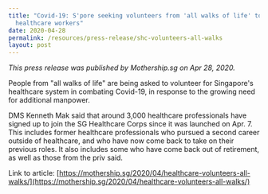 ```yaml
---
title: "Covid-19: S'pore seeking volunteers from 'all walks of life' to support
  healthcare workers"
date: 2020-04-28
permalink: /resources/press-release/shc-volunteers-all-walks
layout: post
---
```

*This press release was published by Mothership.sg on Apr 28, 2020.*

People from "all walks of life" are being asked to volunteer for Singapore's healthcare system in combating Covid-19, in response to the growing need for additional manpower.

DMS Kenneth Mak said that around 3,000 healthcare professionals have signed up to join the SG Healthcare Corps since it was launched on Apr. 7. This includes former healthcare professionals who pursued a second career outside of healthcare, and who have now come back to take on their previous roles. It also includes some who have come back out of retirement, as well as those from the priv said.

Link to article: [https://mothership.sg/2020/04/healthcare-volunteers-all-walks/](https://mothership.sg/2020/04/healthcare-volunteers-all-walks/)